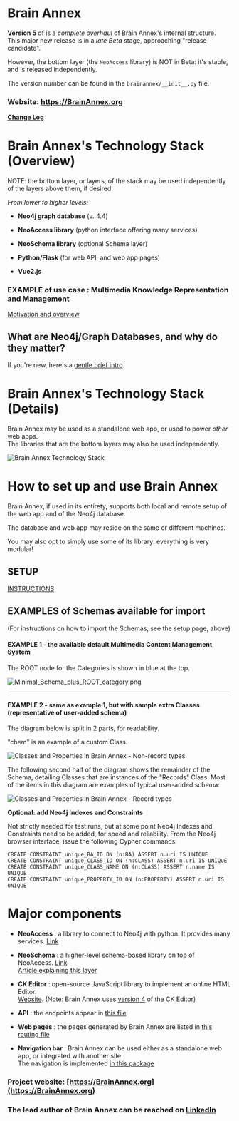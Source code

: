 # Brain Annex

**Version 5** of is a *complete overhaul* of Brain Annex's internal structure.  
This major new release is in a *late Beta* stage, approaching "release candidate".

However, the bottom layer (the `NeoAccess` library) is NOT in Beta: it's stable,
and is released independently.

The version number can be found in the `brainannex/__init__.py` file.

### Website: https://BrainAnnex.org

**[Change Log](https://brainannex.org/history)**



# Brain Annex's Technology Stack (Overview)

NOTE: the bottom layer, or layers, of the stack may be used independently of the
layers above them, if desired.

_From lower to higher levels:_

* **Neo4j graph database** (v. 4.4)

* **NeoAccess library** (python interface offering many services)

* **NeoSchema library** (optional Schema layer)

* **Python/Flask** (for web API, and web app pages)

* **Vue2.js**




### EXAMPLE of use case : Multimedia Knowledge Representation and Management
[Motivation and overview](https://julianspolymathexplorations.blogspot.com/2019/03/multimedia-knowledge-representation-and-management-brain-annex.html)



## What are Neo4j/Graph Databases, and why do they matter?
If you're new, here's a 
[gentle brief intro](https://julianspolymathexplorations.blogspot.com/2021/02/neo4j-graph-databases-intro.html). 


# Brain Annex's Technology Stack (Details)

Brain Annex may be used as a standalone web app, or used to power *other* web apps.  
The libraries that are the bottom layers may also be used independently.

![Brain Annex Technology Stack](docs/BrainAnnex_Technology_Stack.png)


# How to set up and use Brain Annex

Brain Annex, if used in its entirety, supports both local and remote setup of the web app and of the Neo4j database.

The database and web app may reside on the same or different machines.

You may also opt to simply use some of its library: everything is very modular!

## SETUP

[INSTRUCTIONS](https://brainannex.org/setup)




## EXAMPLES of Schemas available for import

(For instructions on how to import the Schemas, see the setup page, above)

#### EXAMPLE 1 - the available default Multimedia Content Management System

The ROOT node for the Categories is shown in blue at the top.

![Minimal_Schema_plus_ROOT_category.png](docs/Minimal_Schema_plus_ROOT_category.png)

---

#### EXAMPLE 2 - same as example 1, but with sample extra Classes (representative of user-added schema)

The diagram below is split in 2 parts, for readability.

"chem" is an example of a custom Class.

![Classes and Properties in Brain Annex - Non-record types](docs/Classes_and_Properties_Non_record_types.png)

The following second half of the diagram shows the remainder of the Schema, detailing Classes that are instances of the "Records" Class.
Most of the items in this diagram are examples of typical user-added schema:

![Classes and Properties in Brain Annex - Record types](docs/Classes_and_Properties_Record_types.png)



**Optional: add Neo4j Indexes and Constraints**

Not strictly needed for test runs, but at some point Neo4j Indexes and Constraints 
need to be added, for speed and reliability.
From the Neo4j browser interface, issue the following Cypher commands:

    CREATE CONSTRAINT unique_BA_ID ON (n:BA) ASSERT n.uri IS UNIQUE
    CREATE CONSTRAINT unique_CLASS_ID ON (n:CLASS) ASSERT n.uri IS UNIQUE
    CREATE CONSTRAINT unique_CLASS_NAME ON (n:CLASS) ASSERT n.name IS UNIQUE
    CREATE CONSTRAINT unique_PROPERTY_ID ON (n:PROPERTY) ASSERT n.uri IS UNIQUE


# Major components
* **NeoAccess** : a library to connect to Neo4j with python. It provides many services.
  [Link](https://github.com/BrainAnnex/neoaccess)


* **NeoSchema** : a higher-level schema-based library on top of NeoAccess.
  [Link](https://github.com/BrainAnnex/brain-annex/blob/main/BrainAnnex/modules/neo_schema/neo_schema.py)<!-- @IGNORE PREVIOUS: link -->  
  [Article explaining this layer](https://julianspolymathexplorations.blogspot.com/2022/11/schema-graph-databases-neo4j.html)
  

* **CK Editor** : open-source JavaScript library to implement an online HTML Editor.  
  [Website](https://www.quackit.com/html/online-html-editor/full/).
  (Note: Brain Annex uses [version 4](https://ckeditor.com/docs/ckeditor4/latest/) of the CK Editor)
  

* **API** : the endpoints appear in [this file](https://github.com/BrainAnnex/brain-annex/blob/main/BrainAnnex/api/BA_api_routing.py)<!-- @IGNORE PREVIOUS: link -->


* **Web pages** : the pages generated by Brain Annex are listed in [this routing file](https://github.com/BrainAnnex/brain-annex/blob/main/BrainAnnex/pages/BA_pages_routing.py)<!-- @IGNORE PREVIOUS: link -->


* **Navigation bar** : Brain Annex can be used either as a standalone web app, or integrated with another site.  
  The navigation is implemented [in this package](https://github.com/BrainAnnex/brain-annex/tree/main/navigation)


### Project website: [https://BrainAnnex.org](https://BrainAnnex.org)

### The lead author of Brain Annex can be reached on [LinkedIn](https://www.linkedin.com/in/julian-%F0%9F%A7%AC-west-059997185/)